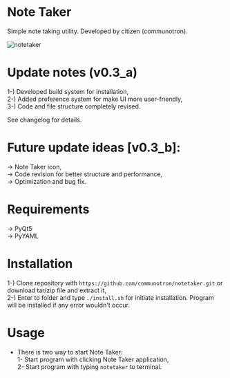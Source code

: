 # Note Taker
Simple note taking utility. Developed by citizen (communotron).

![notetaker](https://github.com/user-attachments/assets/e2bedda0-e2a9-47af-9cb2-90c35022da8b)

# Update notes (v0.3_a)
1-) Developed build system for installation,  
2-) Added preference system for make UI more user-friendly,  
3-) Code and file structure completely revised.  

See changelog for details.

# Future update ideas [v0.3_b]:  
-> Note Taker icon,  
-> Code revision for better structure and performance,  
-> Optimization and bug fix.

# Requirements
-> PyQt5  
-> PyYAML

# Installation
1-) Clone repository with `https://github.com/communotron/notetaker.git` or download tar/zip file and extract it,  
2-) Enter to folder and type `./install.sh` for initiate installation. Program will be installed if any error wouldn't occur.

# Usage
- There is two way to start Note Taker:  
  1- Start program with clicking Note Taker application,  
  2- Start program with typing `notetaker` to terminal.
